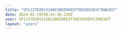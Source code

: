 ```yaml
---
title: "SP11Z7DZ6V21XNCSBED9RE5TYKE50SVDYC7KWCAST"
date: 2024-02-19T08:43:16.230Z
user: SP11Z7DZ6V21XNCSBED9RE5TYKE50SVDYC7KWCAST
layout: "users"
---
```

    